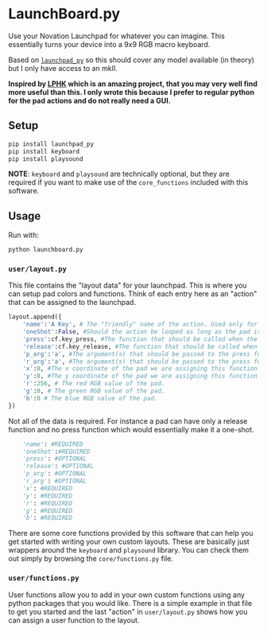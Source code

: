 # LaunchBoard.py
Use your Novation Launchpad for whatever you can imagine. This essentially turns your device into a 9x9 RGB macro keyboard.

Based on [```launchpad_py```](https://github.com/FMMT666/launchpad.py) so this should cover any model available (in theory) but I only have access to an mkII. 

**Inspired by [LPHK](https://github.com/nimaid/LPHK) which is an amazing project, that you may very well find more useful than this. I only wrote this because I prefer to regular python for the pad actions and do not really need a GUI.**

## Setup
```bash
pip install launchpad_py
pip install keyboard
pip install playsound
```
**NOTE**: ```keyboard``` and ```playsound``` are technically optional, but they are required if you want to make use of the ```core_functions``` included with this software.
## Usage
Run with:
```bash
python launchboard.py
```
### ```user/layout.py```
This file contains the "layout data" for your launchpad. This is where you can setup pad colors and functions. Think of each entry here as an "action" that can be assigned to the launchpad.
```python
layout.append({
    'name':'A Key', # The "friendly" name of the action. Used only for CLI output. 
	'oneShot':False, #Should the action be looped as long as the pad is pressed (False) or just run one time (True)?
	'press':cf.key_press, #The function that should be called when the pad is pressed. This calls 'core_functions.key_press' but it can be any function you want.
	'release':cf.key_release, #The function that should be called when the pad is released. This calls 'core_functions.key_release' but it can be any function you want
	'p_arg':'a', #The argument(s) that should be passed to the press function. Use an array for multiple values. We are pressing the 'a' key here.
	'r_arg':'a', #The argument(s) that should be passed to the press function. Use an array for multiple values. We are releasing the 'a' key here.
	'x':0, #The x coordinate of the pad we are assigning this function to.
	'y':8, #The y coordinate of the pad we are assigning this function to.
	'r':256, # The red RGB value of the pad.
	'g':0, # The green RGB value of the pad.
	'b':0 # The blue RGB value of the pad.
})
```

Not all of the data is required. For instance a pad can have only a release function and no press function which would essentially make it a one-shot. 
```python
	'name': #REQUIRED
	'oneShot':#REQUIRED
	'press': #OPTIONAL
	'release': #OPTIONAL
	'p_arg': #OPTIONAL
	'r_arg': #OPTIONAL
	'x': #REQUIRED
	'y': #REQUIRED
	'r': #REQUIRED
	'g': #REQUIRED
	'b': #REQUIRED
```
There are some core functions provided by this software that can help you get started with writing your own custom layouts. These are basically just wrappers around the ```keyboard``` and ```playsound``` library. You can check them out simply by browsing the ```core/functions.py``` file. 

### ```user/functions.py```
User functions allow you to add in your own custom functions using any python packages that you would like. There is a simple example in that file to get you started and the last "action" in ```user/layout.py``` shows how you can assign a user function to the layout.